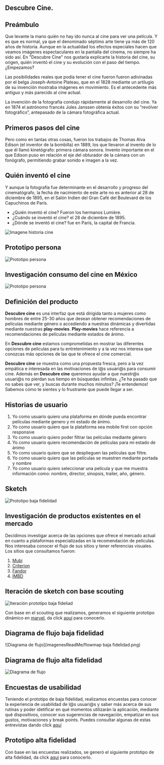 
## Descubre Cine.

<!-- ## Índice

- [Preámbulo](#preámbulo)
- [Prototipo persona](#prototipo-persona)
- [Investigación consumo del cine en México](#investigación-consumo-del-cine-en-México)
- [Iteración prototipo persona](#iteración-prototipo-persona)
- [Definición del producto](#definición-del-producto)
- [Historias de usuario](#historias-de-usuario)
- [Investigación de productos existentes en el mercado (referencias)](#prototipo-de-baja-fidelidad)
- [Prototipo de baja fidelidad](#prototipo-de-baja-fidelidad) -->


<!-- --- -->

## Preámbulo

Que levante la mano quién no hay ido nunca al cine para ver una película. Y es que es normal, ya que el denominado séptimo arte tiene ya más de 120 años de historia. Aunque en la actualidad los efectos especiales hacen que veamos imágenes espectaculares en la pantalla del cinema, no siempre ha sido así. En "Descubre Cine" nos gustaría explicarte la historia del cine, su origen, quién inventó el cine y su evolución con el paso del tiempo. ¿Empezamos?

Las posibilidades reales que podía tener el cine fueron fueron adivinadas por el belga Joseph-Antoine Plateau, que en el 1828 mediante un artilugio de su invención mostraba imágenes en movimiento. Es el antecedente más antiguo y más parecido al cine actual.

La invención de la fotografía condujo rápidamente al desarrollo del cine. Ya en 1874 el astrónomo francés Jules Janssen obtenía éxitos con su “revólver fotográfico”, antepasado de la cámara fotográfica actual.

## Primeros pasos del cine
Pero como en tantas otras cosas, fueron los trabajos de Thomas Alva Edison (el inventor de la bombilla) en 1889, los que llevaron al invento de lo que él llamó kinetógrafo: primera cámara sonora. Invento importante en el que Edison puso en relación el eje del obturador de la cámara con un fonógrafo, permitiendo grabar sonido e imagen a la vez.

## Quién inventó el cine
Y aunque la fotografía fue determinante en el desarrollo y progreso del cinematógrafo, la fecha de nacimiento de este arte no es anterior al 28 de diciembre de 1895, en el Salón Indien del Gran Café del Boulevard de los Capuchinos de París.

- ¿Quién inventó el cine? Fueron los hermanos Lumière.
- ¿Cuándo se inventó el cine? el 28 de diciembre de 1895.
- ¿Dónde se inventó el cine? fue en París, la capital de Francia.

![Imagene historia cine](imagenesReadMe/la-mujer-pionera-de-cine.png)

## Prototipo persona

![Prototipo persona](imagenesReadMe/Proto-persona.png)

## Investigación consumo del cine en México

![Prototipo persona](imagenesReadMe/estudio_consumo_cine_mx2.png)

<!-- ## Iteración prototipo persona

Una vez que realizamos investagación, identificamos algunas puntos que eran necesarios cambiar en el prototipado de persona: -->

## Definición del producto

**Descubre cine** es una interfaz que está dirigida tanto a mujeres como hombres de entre 25-30 años que desean obtener recomendaciones de películas mediante género o accediendo a nuestras dinámicas y divertidas mediante nuestras **play-movies**. **Play-movies** hace referencia a recomendaciones de películas mediante estados de ánimo.

En **Descubre cine** estamos comprometidas en mostrar las diferentes opciones de películas para tu entretenimiento y a la vez nos interesa que conozcas más opciones de las que te ofrece el cine comercial.

**Descubre cine** se muestra como una propuesta fresca, pero a la vez  empática e interesada en las motivaciones de l@s usuari@s para consumir cine. Además en **Descubre cine** queremos ayudar a que nuestr@s usuari@s no pierdan sus tiempo en búsquedas infinitas. ¿Te ha pasado que no sabes que ver, y buscas durante muchos minutos? ¡Te entendemos! Sabemos cómo te sientes y lo frustrante que puede llegar a ser.

## Historias de usuario

1. Yo como usuario quiero una plataforma en dónde pueda encontrar películas mediante genero y mi estado de ánimo.
2. Yo como usuario quiero que la plataforma sea mobile first con opción responsive
3. Yo como usuario quiero poder filtrar las películas mediante género
4. Yo como usuario quiero recomendación de películas para mi estado de ánimo
5. Yo como usuario quiero que se desplieguen las películas que filtre.
6. Yo como usuario quiero que las películas se muestren mediante portada y nombre
7. Yo como usuario quiero seleccionar una película y que me muestra información como: nombre, director, sinopsis, trailer, año, género.

## Sketch

![Prototipo baja fidelidad](imagenesReadMe/prototipos_baja.png)

## Investigación de productos existentes en el mercado

Decidimos investigar acerca de las opciones que ofrece el mercado actual en cuanto a plataformas especializadas en la recomendación de películas. Nos interesaba conocer el flujo de sus sitios y tener referencias visuales. Los sitios que consultamos fueron:

1. [Mubi](https://mubi.com/es)
2. [Criterion](https://www.criterion.com/)
3. [Fandor](https://www.fandor.com/movie-genres)
4. [IMBD](https://www.imdb.com/)

## Iteración de sketch con base scouting

![Iteración prototipo baja fideliad](imagenesReadMe/iteracion_bajaprototipo.png)

Con base en el scouting que realizamos, generamos el siguiente prototipo dinámico en [marvel](https://marvelapp.com/), da click [aquí](https://marvelapp.com/geba2ce/screen/53883376) para conocerlo.


## Diagrama de flujo baja fidelidad

![Diagrama de flujo](imagenesReadMe/flowmap baja fidelidad.png)

## Diagrama de flujo alta fidelidad

![Diagrama de flujo](imagenesReadMe/flowmap.png)

## Encuestas de usabilidad

Teniendo el prototipo de baja fidelidad, realizamos encuestas para conocer la experiencia de usabilidad de l@s usuari@s y saber más acerca de sus rutinas y poder idetificar en qué momentos utilizarán la aplicación, mediante qué dispositivos, conocer sus sugerencias de navegación, empatizar en sus gustos, motivaciones y break points. Puedes consultar algunas de estas entrevistas dando click [aquí]()

## Prototipo alta fidelidad

Con base en las encuestas realizados, se generó el siguiente prototipo de alta fidelidad, da click [aquí](https://marvelapp.com/1d9666i6/screen/53886498) para conocerlo.
<!-- ## Insights -->
